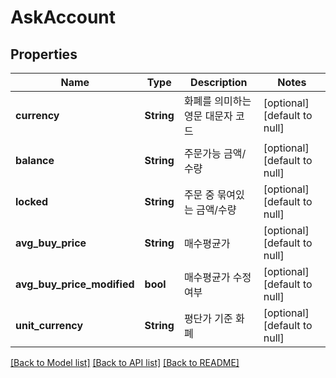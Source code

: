 # AskAccount

## Properties
Name | Type | Description | Notes
------------ | ------------- | ------------- | -------------
**currency** | **String** | 화폐를 의미하는 영문 대문자 코드 | [optional] [default to null]
**balance** | **String** | 주문가능 금액/수량 | [optional] [default to null]
**locked** | **String** | 주문 중 묶여있는 금액/수량 | [optional] [default to null]
**avg_buy_price** | **String** | 매수평균가 | [optional] [default to null]
**avg_buy_price_modified** | **bool** | 매수평균가 수정 여부 | [optional] [default to null]
**unit_currency** | **String** | 평단가 기준 화폐 | [optional] [default to null]

[[Back to Model list]](../README.md#documentation-for-models) [[Back to API list]](../README.md#documentation-for-api-endpoints) [[Back to README]](../README.md)


